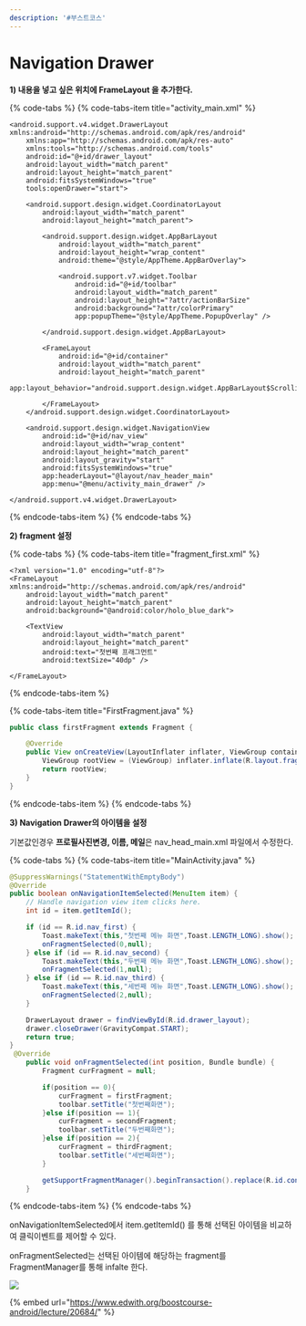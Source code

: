 ```yaml
---
description: '#부스트코스'
---
```


# Navigation Drawer

**1\) 내용을 넣고 싶은 위치에 FrameLayout 을 추가한다.** 

{% code-tabs %}
{% code-tabs-item title="activity\_main.xml" %}
```markup
<android.support.v4.widget.DrawerLayout xmlns:android="http://schemas.android.com/apk/res/android"
    xmlns:app="http://schemas.android.com/apk/res-auto"
    xmlns:tools="http://schemas.android.com/tools"
    android:id="@+id/drawer_layout"
    android:layout_width="match_parent"
    android:layout_height="match_parent"
    android:fitsSystemWindows="true"
    tools:openDrawer="start">

    <android.support.design.widget.CoordinatorLayout
        android:layout_width="match_parent"
        android:layout_height="match_parent">

        <android.support.design.widget.AppBarLayout
            android:layout_width="match_parent"
            android:layout_height="wrap_content"
            android:theme="@style/AppTheme.AppBarOverlay">

            <android.support.v7.widget.Toolbar
                android:id="@+id/toolbar"
                android:layout_width="match_parent"
                android:layout_height="?attr/actionBarSize"
                android:background="?attr/colorPrimary"
                app:popupTheme="@style/AppTheme.PopupOverlay" />

        </android.support.design.widget.AppBarLayout>

        <FrameLayout
            android:id="@+id/container"
            android:layout_width="match_parent"
            android:layout_height="match_parent"
            app:layout_behavior="android.support.design.widget.AppBarLayout$ScrollingViewBehavior">

        </FrameLayout>
    </android.support.design.widget.CoordinatorLayout>

    <android.support.design.widget.NavigationView
        android:id="@+id/nav_view"
        android:layout_width="wrap_content"
        android:layout_height="match_parent"
        android:layout_gravity="start"
        android:fitsSystemWindows="true"
        app:headerLayout="@layout/nav_header_main"
        app:menu="@menu/activity_main_drawer" />

</android.support.v4.widget.DrawerLayout>

```
{% endcode-tabs-item %}
{% endcode-tabs %}

**2\) fragment 설정** 

{% code-tabs %}
{% code-tabs-item title="fragment\_first.xml" %}
```markup
<?xml version="1.0" encoding="utf-8"?>
<FrameLayout xmlns:android="http://schemas.android.com/apk/res/android"
    android:layout_width="match_parent"
    android:layout_height="match_parent"
    android:background="@android:color/holo_blue_dark">

    <TextView
        android:layout_width="match_parent"
        android:layout_height="match_parent"
        android:text="첫번째 프래그먼트"
        android:textSize="40dp" />

</FrameLayout>
```
{% endcode-tabs-item %}

{% code-tabs-item title="FirstFragment.java" %}
```java
public class firstFragment extends Fragment {

    @Override
    public View onCreateView(LayoutInflater inflater, ViewGroup container, Bundle savedInstanceState) {
        ViewGroup rootView = (ViewGroup) inflater.inflate(R.layout.fragment_first,container,false);
        return rootView;
    }
}
```
{% endcode-tabs-item %}
{% endcode-tabs %}

**3\) Navigation Drawer의 아이템을 설정** 

기본값인경우 **프로필사진변경, 이름, 메일**은 nav\_head\_main.xml 파일에서 수정한다. 

{% code-tabs %}
{% code-tabs-item title="MainActivity.java" %}
```java
@SuppressWarnings("StatementWithEmptyBody")
@Override
public boolean onNavigationItemSelected(MenuItem item) {
    // Handle navigation view item clicks here.
    int id = item.getItemId();

    if (id == R.id.nav_first) {
        Toast.makeText(this,"첫번째 메뉴 화면",Toast.LENGTH_LONG).show();
        onFragmentSelected(0,null);
    } else if (id == R.id.nav_second) {
        Toast.makeText(this,"두번째 메뉴 화면",Toast.LENGTH_LONG).show();
        onFragmentSelected(1,null);
    } else if (id == R.id.nav_third) {
        Toast.makeText(this,"세번째 메뉴 화면",Toast.LENGTH_LONG).show();
        onFragmentSelected(2,null);
    }

    DrawerLayout drawer = findViewById(R.id.drawer_layout);
    drawer.closeDrawer(GravityCompat.START);
    return true;
}
 @Override
    public void onFragmentSelected(int position, Bundle bundle) {
        Fragment curFragment = null;

        if(position == 0){
            curFragment = firstFragment;
            toolbar.setTitle("첫번째화면");
        }else if(position == 1){
            curFragment = secondFragment;
            toolbar.setTitle("두번째화면");
        }else if(position == 2){
            curFragment = thirdFragment;
            toolbar.setTitle("세번째화면");
        }

        getSupportFragmentManager().beginTransaction().replace(R.id.container,curFragment).commit();
    }
```
{% endcode-tabs-item %}
{% endcode-tabs %}

onNavigationItemSelected에서 item.getItemId\(\) 를 통해 선택된 아이템을 비교하여 클릭이벤트를 제어할 수 있다. 

onFragmentSelected는 선택된 아이템에 해당하는 fragment를 FragmentManager를 통해 infalte 한다. 





![](../.gitbook/assets/navigation_drawer.gif)





{% embed url="https://www.edwith.org/boostcourse-android/lecture/20684/" %}



